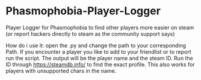 # Phasmophobia-Player-Logger
Player Logger for Phasmophobia to find other players more easier on steam (or report hackers directly to steam as the community support says)


How do i use it:
open the .py and change the path to your corresponding Path. If you encounter a player you like to add to your friendlist or to report run the script.
The output will be the player name and the steam ID. Run the ID through https://steamdb.info/ to find the exact profile. This also works for players with unsupported chars in the name.
